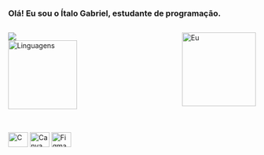 ### Olá! Eu sou o Ítalo Gabriel, estudante de programação.
##

<a href="https://github.com/italocas/github-readme-stats">
  <img align="center" src="https://github-readme-stats.vercel.app/api?username=italocas&show_icons=true&theme=tokyonight" />
</a>
<img align="right" alt="Eu" height="150" width="150" src="https://media.discordapp.net/attachments/1200248684869333025/1240401421371969611/3f103907-d382-48c2-9190-125e39cc6a09.png?ex=66466d58&is=66451bd8&hm=6c4127362e7fb1cd95b891485302410bcff0b76efebeee91dbe2c27ce843d84f&=&format=webp&quality=lossless">
<div>
<a href="https://github.com/italocas/github-readme-stats">
  <img align="center" alt="Linguagens" height="140"  src="https://github-readme-stats.vercel.app/api/top-langs/?username=italocas&layout=compact&show_icons=true&theme=tokyonight" />
</a>

      
##
<div style="display: inline_block"><br>
<img align="center" alt="C" height="30" width="40" src="https://cdn.jsdelivr.net/gh/devicons/devicon@latest/icons/c/c-original.svg">
<img align="center" alt="Canva" height="30" width="40" src="https://cdn.jsdelivr.net/gh/devicons/devicon@latest/icons/canva/canva-original.svg" />
<img align="center" alt="Figma" height="30" width="40" src="https://cdn.jsdelivr.net/gh/devicons/devicon@latest/icons/figma/figma-original.svg" />
</div>

##

          
